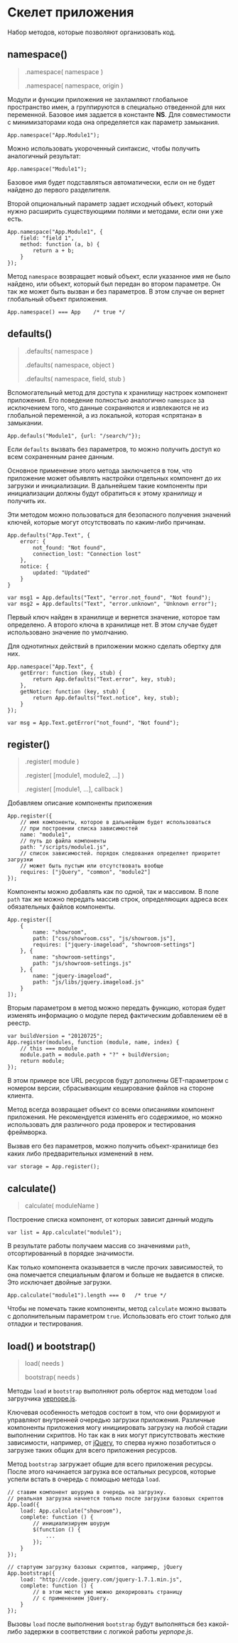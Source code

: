 # Скелет приложения

Набор методов, которые позволяют организовать код.

## namespace()

> .namespace( namespace )
>
> .namespace( namespace, origin )

Модули и функции приложения не захламляют глобальное пространство имен, а
группируются в специально отведенной для них переменной. Базовое имя задается
в константе **NS**. Для совместимости с минимизаторами кода она определяется
как параметр замыкания.

    App.namespace("App.Module1");

Можно использовать укороченный синтаксис, чтобы получить аналогичный результат:

    App.namespace("Module1");

Базовое имя будет подставляться автоматически, если он не будет найдено до
первого разделителя.

Второй опциональный параметр задает исходный объект, который нужно расширить
существующими полями и методами, если они уже есть.

    App.namespace("App.Module1", {
        field: "field 1",
        method: function (a, b) {
            return a + b;
        }
    });

Метод `namespace` возвращает новый объект, если указанное имя не было найдено,
или объект, который был передан во втором параметре. Он так же может быть
вызван и без параметров. В этом случае он вернет глобальный объект приложения.

    App.namespace() === App    /* true */

## defaults()

> .defaults( namespace )
>
> .defaults( namespace, object )
>
> .defaults( namespace, field, stub )

Вспомогательный метод для доступа к хранилищу настроек компонент приложения.
Его поведение полностью аналогично `namespace` за исключением того, что данные
сохраняются и извлекаются не из глобальной переменной, а из локальной,
которая «спрятана» в замыкании.

    App.defauls("Module1", {url: "/search/"});

Если `defaults` вызвать без параметров, то можно получить доступ ко всем
сохраненным ранее данным.

Основное применение этого метода заключается в том, что приложение может
объявлять настройки отдельных компонент до их загрузки и инициализации.
В дальнейшем такие компоненты при инициализации должны будут обратиться к
этому хранилищу и получить их.

Эти методом можно пользоваться для безопасного получения значений ключей,
которые могут отсутствовать по каким-либо причинам.

    App.defaults("App.Text", {
        error: {
            not_found: "Not found",
            connection_lost: "Connection lost"
        },
        notice: {
            updated: "Updated"
        }
    }

    var msg1 = App.defaults("Text", "error.not_found", "Not found");
    var msg2 = App.defaults("Text", "error.unknown", "Unknown error");

Первый ключ найден в хранилище и вернется значение, которое там определено.
А второго ключа в хранилище нет. В этом случае будет использовано значение по умолчанию.

Для однотипных действий в приложении можно сделать обертку для них.

    App.namespace("App.Text", {
        getError: function (key, stub) {
            return App.defaults("Text.error", key, stub);
        },
        getNotice: function (key, stub) {
            return App.defaults("Text.notice", key, stub);
        }
    });

    var msg = App.Text.getError("not_found", "Not found");

## register()

> .register( module )
>
> .register( [module1, module2, ...] )
>
> .register( [module1, ...], callback )

Добавляем описание компоненты приложения

    App.register({
        // имя компоненты, которое в дальнейшем будет использоваться
        // при построении списка зависимостей
        name: "module1",
        // путь до файла компоненты
        path: "/scripts/module1.js",
        // список зависимостей. порядок следования определяет приоритет загрузки
        // может быть пустым или отсутствовать вообще
        requires: ["jQuery", "common", "module2"]
    });

Компоненты можно добавлять как по одной, так и массивом. В поле `path` так же
можно передать массив строк, определяющих адреса всех обязательных файлов компоненты.

    App.register([
        {
            name: "showroom",
            path: ["css/showroom.css", "js/showroom.js"],
            requires: ["jquery-imageload", "showroom-settings"]
        }, {
            name: "showroom-settings",
            path: "js/showroom-settings.js"
        }, {
            name: "jquery-imageload",
            path: "js/libs/jquery.imageload.js"
        }
    ]);

Вторым параметром в метод можно передать функцию, которая будет изменять информацию о модуле
перед фактическим добавлением её в реестр.

    var buildVersion = "20120725";
    App.register(modules, function (module, name, index) {
        // this === module
        module.path = module.path + "?" + buildVersion;
        return module;
    });

В этом примере все URL ресурсов будут дополнены GET-параметром с номером версии,
сбрасывающим кеширование файлов на стороне клиента.

Метод всегда возвращает объект со всеми описаниями компонент приложения.
Не рекомендуется изменять его содержимое, но можно использовать для различного
рода проверок и тестирования фреймворка.

Вызвав его без параметров, можно получить объект-хранилище без каких
либо предварительных изменений в нем.

    var storage = App.register();

## calculate()

> calculate( moduleName )

Построение списка компонент, от которых зависит данный модуль

    var list = App.calculate("module1");

В результате работы получаем массив со значениями `path`, отсортированный в порядке
значимости.

Как только компонента оказывается в числе прочих зависимостей, то она помечается
специальным флагом и больше не выдается в списке. Это исключает двойные загрузки.

    App.calculate("module1").length === 0   /* true */

Чтобы не помечать такие компоненты, метод `calculate` можно вызвать с дополнительным
параметром `true`. Использовать его стоит только для отладки и тестирования.

## load() и bootstrap()

> load( needs )
>
> bootstrap( needs )

Методы `load` и `bootstrap` выполняют роль оберток над методом `load` загрузчика
[yepnope.js](http://yepnopejs.com/).

Ключевая особенность методов состоит в том, что они формируют и управляют
внутренней очередью загрузки приложения. Различные компоненты приложения могу
инициировать загрузку на любой стадии выполнении скриптов. Но так как в них
могут присутствовать жесткие зависимости, например, от [jQuery](http://jquery.com/),
то сперва нужно позаботиться о загрузке таких общих для всего приложения ресурсов.

Метод `bootstrap` загружает общие для всего приложения ресурсы. После этого
начинается загрузка все остальных ресурсов, которые успели встать в очередь
с помощью метода `load`.

    // ставим компонент шоурума в очередь на загрузку.
    // реальная загрузка начнется только после загрузки базовых скриптов
    App.load({
        load: App.calculate("showroom"),
        complete: function () {
            // инициализируем шоурум
            $(function () {
                ...
            });
        }
    });

    // стартуем загрузку базовых скриптов, например, jQuery
    App.bootstrap({
        load: "http://code.jquery.com/jquery-1.7.1.min.js",
        complete: function () {
            // в этом месте уже можно декорировать страницу
            // с применением jQuery.
        }
    });

Вызовы `load` после выполнения `bootstrap` будут выполняться без какой-либо
задержки в соответствии с логикой работы *yepnope.js*.
